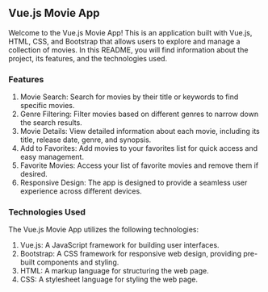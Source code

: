 ## Vue.js Movie App

Welcome to the Vue.js Movie App! This is an application built with Vue.js, HTML, CSS, and Bootstrap that allows users to explore and manage a collection of movies. In this README, you will find information about the project, its features, and the technologies used.

### Features
1. Movie Search: Search for movies by their title or keywords to find specific movies.
2. Genre Filtering: Filter movies based on different genres to narrow down the search results.
3. Movie Details: View detailed information about each movie, including its title, release date, genre, and synopsis.
4. Add to Favorites: Add movies to your favorites list for quick access and easy management.
5. Favorite Movies: Access your list of favorite movies and remove them if desired.
6. Responsive Design: The app is designed to provide a seamless user experience across different devices.

### Technologies Used
The Vue.js Movie App utilizes the following technologies:

1. Vue.js: A JavaScript framework for building user interfaces.
2. Bootstrap: A CSS framework for responsive web design, providing pre-built components and styling.
3. HTML: A markup language for structuring the web page.
4. CSS: A stylesheet language for styling the web page.

